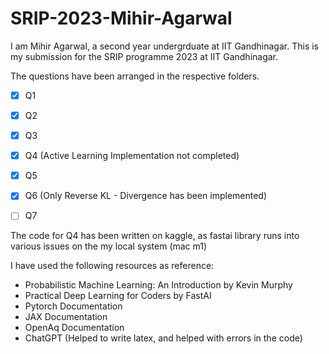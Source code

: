 # SRIP-2023-Mihir-Agarwal

I am Mihir Agarwal, a second year undergrduate at IIT Gandhinagar. This is my submission for the SRIP programme 2023 at IIT Gandhinagar.

The questions have been arranged in the respective folders.


- [x] Q1
- [x] Q2
- [x] Q3
- [x] Q4 (Active Learning Implementation not completed)
- [x] Q5
- [x] Q6 (Only Reverse KL - Divergence has been implemented)
- [ ] Q7


The code for Q4 has been written on kaggle, as fastai library runs into various issues on the my local system (mac m1)

I have used the following resources as reference:

- Probabilistic Machine Learning: An Introduction by Kevin Murphy
- Practical Deep Learning for Coders by FastAI 
- Pytorch Documentation
- JAX Documentation
- OpenAq Documentation
- ChatGPT (Helped to write latex, and helped with errors in the code)

